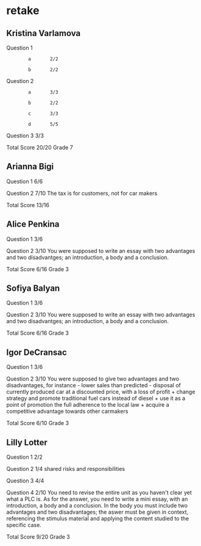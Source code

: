 # retake
## Kristina Varlamova

Question 1

            a       2/2

            b       2/2

Question 2

            a       3/3

            b       2/2

            c       3/3

            d       5/5

Question  3         3/3

Total Score 20/20 Grade 7

## Arianna Bigi

Question 1      6/6

Question 2      7/10
                The tax is for customers, not for car makers

Total Score 13/16

## Alice Penkina

Question 1  3/6

Question 2  3/10
            You were supposed to write an essay with two advantages and two disadvantges; 
            an introduction, a body and a conclusion.

Total Score 6/16 Grade 3

## Sofiya Balyan

Question 1  3/6

Question 2  3/10
            You were supposed to write an essay with two advantages and two disadvantges; 
            an introduction, a body and a conclusion.

Total Score 6/16 Grade 3

## Igor DeCransac

Question 1  3/6

Question 2  3/10
            You were supposed to give two advantages and two disadvantages, for instance
            - lower sales than predicted
            - disposal of currently produced car at a discounted price, with a loss of profit
            + change strategy and promote traditional fuel cars instead of diesel
            + use it as a point of promotion the full adherence to the local law
            + acquire a competitive advantage towards other carmakers

Total Score 6/10 Grade 3

## Lilly Lotter 

Question 1      2/2

Question 2      1/4
                shared risks and responsibilities

Question 3      4/4

Question 4      2/10
                You need to revise the entire unit as you haven't clear yet what a PLC is.
                As for the answer, you need to write a mini essay, with an introduction,
                a body and a conclusion. In the body you must include two advantages and
                two disadvantages; the aswer must be given in context, referencing the
                stimulus material and applying the content studied to the specific case.

Total Score 9/20 Grade 3

